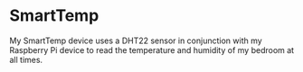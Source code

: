 # SmartTemp
My SmartTemp device uses a DHT22 sensor in conjunction with my Raspberry Pi device to read the temperature and humidity of my bedroom at all times.
